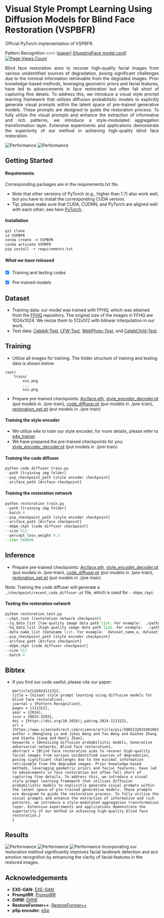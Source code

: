 # Visual Style Prompt Learning Using Diffusion Models for Blind Face Restoration (VSPBFR)

Official PyTorch implementation of VSPBFR.

Pattern Recognition 🔥🔥🔥 [[paper]](https://www.sciencedirect.com/science/article/pii/S003132032401063X?via%3Dihub) [[HuggingFace model card]](https://huggingface.co/Wanglong2/VSPBFR)
[![Page Views Count](https://badges.toozhao.com/badges/01JG80JMZ79FN7DVMF0D6RG1BF/green.svg)](https://badges.toozhao.com/stats/01JG80JMZ79FN7DVMF0D6RG1BF "Get your own page views count badge on badges.toozhao.com")


<div style="text-align: justify"> Blind face restoration aims to recover high-quality facial images from various unidentified sources of degradation, posing significant challenges due to the minimal information retrievable from the degraded images. 
Prior knowledge-based methods, leveraging geometric priors and facial features, have led to advancements in face restoration but often fall short of capturing fine details. To address this, we introduce a visual style prompt learning framework that utilizes diffusion probabilistic models to explicitly generate visual prompts within the latent space of pre-trained generative models. These prompts are designed to guide the restoration process.
To fully utilize the visual prompts and enhance the extraction of informative and rich patterns, we introduce a style-modulated aggregation transformation layer. Extensive experiments and applications demonstrate the superiority of our method in achieving high-quality blind face restoration.</div>

![Performance](./imgs/teaser3.png)
![Performance](./imgs/teaser4.png)


## Getting Started
#### Requirements
Corresponding packages are in the requirements.txt file.
- Note that other versions of PyTorch (e.g., higher than 1.7) also work well, but you have to install the corresponding CUDA version. 
- Tip: please make sure that CUDA, CUDNN, and PyTorch are aligned well with each other; see here [PyTorch](https://pytorch.org/get-started/previous-versions/).
#### Installation
```python
git clone 
cd VSPBFR
conda create -n VSPBFR
conda activate VSPBFR
pip install -r requirements.txt
```

##### What we have released
- [x] Training and testing codes
- [x] Pre-trained models


## Dataset
- Training data: our model was trained with FFHQ, which was attained from the [FFHQ](https://github.com/NVlabs/ffhq-dataset) repository. The original size of the images in FFHQ are 1024x1024. We resize them to 512x512 with bilinear interpolation in our work.
- Test data: [CelebA-Test](https://pan.baidu.com/s/1iUvBBFMkjgPcWrhZlZY2og?pwd=test), [LFW-Test](http://vis-www.cs.umass.edu/lfw/#views), [WebPhoto-Test](https://xinntao.github.io/projects/gfpgan), and [CelebChild-Test](https://xinntao.github.io/projects/gfpgan).


## Training
- Utilize all images for training. The folder structure of training and testing data is shown below:  
```
root/
    train/
        xxx.png
        ...
        xxz.png
```

- Prepare pre-trained checkpoints:
[Arcface.pth](https://huggingface.co/Wanglong2/VSPBFR/blob/main/Arcface.pth), 
[style_encoder_decoder.pt](https://huggingface.co/Wanglong2/VSPBFR/blob/main/style_encoder_decoder.pt) (put models in ./pre-train),
[code_diffuser.pt](https://huggingface.co/Wanglong2/VSPBFR/blob/main/code_diffuser.pt) (put models in ./pre-train),
[restoration_net.pt](https://huggingface.co/Wanglong2/VSPBFR/blob/main/restoration_net.pt) (put models in ./pre-train)


#### Training the style encoder
- We utilize e4e to train our style encoder, for more details, please refer to [e4e_trainer](https://github.com/LonglongaaaGo/e4e_trainer?tab=readme-ov-file#training-the-e4e-encoder-for-the-visual-style-prompt-restoration).
- We have prepared the pre-trained checkpoints for you: [style_encoder_decoder.pt](https://huggingface.co/Wanglong2/VSPBFR/blob/main/style_encoder_decoder.pt) (put models in ./pre-train)

#### Training the code diffuser
```python
python code_diffuser_train.py
--path [training img folder]
--psp_checkpoint_path [style encoder checkpoint]
--arcface_path [Arcface checkpoint]
```

#### Training the restoration network
```python
python restoration_train.py 
--path [training img folder]
--batch 4
--psp_checkpoint_path [style encoder checkpoint]
--arcface_path [Arcface checkpoint]
--ddpm_ckpt [code diffuser checkpoint]
--size 512
--percept_loss_weight 0.5
--iter 500000
```


## Inference
- Prepare pre-trained checkpoints:
[Arcface.pth](https://huggingface.co/Wanglong2/VSPBFR/blob/main/Arcface.pth), 
[style_encoder_decoder.pt](https://huggingface.co/Wanglong2/VSPBFR/blob/main/style_encoder_decoder.pt) (put models in ./pre-train),
[code_diffuser.pt](https://huggingface.co/Wanglong2/VSPBFR/blob/main/code_diffuser.pt) (put models in ./pre-train),
[restoration_net.pt](https://huggingface.co/Wanglong2/VSPBFR/blob/main/restoration_net.pt) (put models in ./pre-train)

Note: Training the code diffuser will generate a `./checkpoint/recent_code_diffuser.pt` file, which is used for `--ddpm_ckpt`.

#### Testing the restoration network
```python
python restoration_test.py
--ckpt_root [restoration network checkpoint]
--lq_data_list [low-quality image data path list. For example:  ./patha,./pathb,...]
--hq_data_list [high-quality image data path list. For example:  ./patha,None,... ] (if there is no ground truth images, just put None)
--data_name_list [dataname list. For example:  dataset_name_a, dataset_name_b,...]
--psp_checkpoint_path [style encoder checkpoint]
--arcface_path [Arcface checkpoint]
--ddpm_ckpt [code diffuser checkpoint]
--size 512
--batch 4
```

## Bibtex
- If you find our code useful, please cite our paper:
  ```
  @article{LU2024111312,
  title = {Visual style prompt learning using diffusion models for blind face restoration},
  journal = {Pattern Recognition},
  pages = {111312},
  year = {2024},
  issn = {0031-3203},
  doi = {https://doi.org/10.1016/j.patcog.2024.111312},
  url = {https://www.sciencedirect.com/science/article/pii/S003132032401063X},
  author = {Wanglong Lu and Jikai Wang and Tao Wang and Kaihao Zhang and Xianta Jiang and Hanli Zhao},
  keywords = {Denoising diffusion probabilistic models, Generative adversarial networks, Blind face restoration},
  abstract = {Blind face restoration aims to recover high-quality facial images from various unidentified sources of degradation, posing significant challenges due to the minimal information retrievable from the degraded images. Prior knowledge-based methods, leveraging geometric priors and facial features, have led to advancements in face restoration but often fall short of capturing fine details. To address this, we introduce a visual style prompt learning framework that utilizes diffusion probabilistic models to explicitly generate visual prompts within the latent space of pre-trained generative models. These prompts are designed to guide the restoration process. To fully utilize the visual prompts and enhance the extraction of informative and rich patterns, we introduce a style-modulated aggregation transformation layer. Extensive experiments and applications demonstrate the superiority of our method in achieving high-quality blind face restoration.}
  }
  ```


## Results
![Performance](./imgs/teaser5.png)
![Performance](./imgs/teaser1.png)
![Performance](./imgs/teaser2.png)
Incorporating our restoration method significantly improves facial landmark detection and ace emotion recognition by enhancing the clarity of facial features in the restored images.


## Acknowledgements

- **EXE-GAN**: [EXE-GAN](https://github.com/LonglongaaaGo/EXE-GAN)
- **PromptRR**: [PromptRR](https://github.com/TaoWangzj/PromptRR)
- **DiffIR**: [DiffIR](https://github.com/Zj-BinXia/DiffIR)
- **RestoreFormer++**:  [RestoreFormer++](https://github.com/wzhouxiff/RestoreFormerPlusPlus)
- **pSp encoder**: [pSp](https://github.com/eladrich/pixel2style2pixel)

